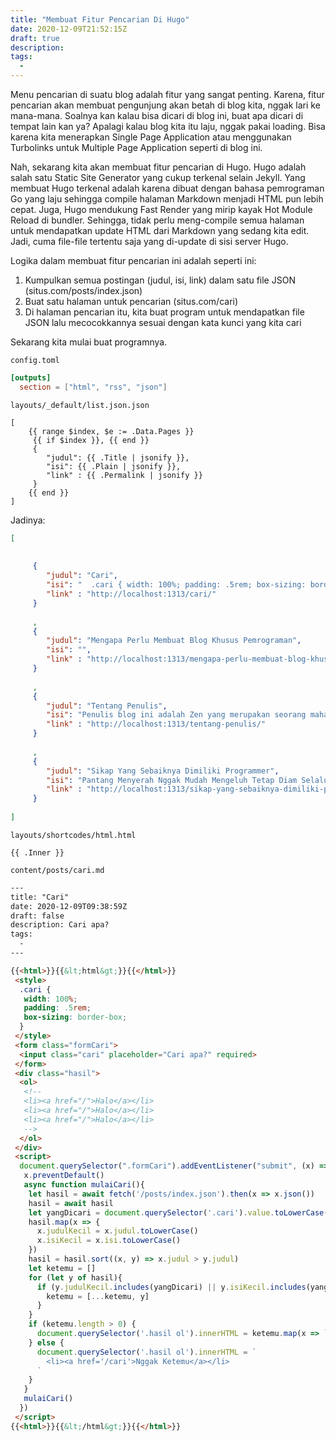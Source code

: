 ```yaml
---
title: "Membuat Fitur Pencarian Di Hugo"
date: 2020-12-09T21:52:15Z
draft: true
description: 
tags:
  - 
---
```


Menu pencarian di suatu blog adalah fitur yang sangat penting. Karena, fitur pencarian akan membuat pengunjung akan betah di blog kita, nggak lari ke mana-mana. Soalnya kan kalau bisa dicari di blog ini, buat apa dicari di tempat lain kan ya? Apalagi kalau blog kita itu laju, nggak pakai loading. Bisa karena kita menerapkan Single Page Application atau menggunakan Turbolinks untuk Multiple Page Application seperti di blog ini.

Nah, sekarang kita akan membuat fitur pencarian di Hugo. Hugo adalah salah satu Static Site Generator yang cukup terkenal selain Jekyll. Yang membuat Hugo terkenal adalah karena dibuat dengan bahasa pemrograman Go yang laju sehingga compile halaman Markdown menjadi HTML pun lebih cepat. Juga, Hugo mendukung Fast Render yang mirip kayak Hot Module Reload di bundler. Sehingga, tidak perlu meng-compile semua halaman untuk mendapatkan update HTML dari Markdown yang sedang kita edit. Jadi, cuma file-file tertentu saja yang di-update di sisi server Hugo.

Logika dalam membuat fitur pencarian ini adalah seperti ini:

1. Kumpulkan semua postingan (judul, isi, link) dalam satu file JSON (situs.com/posts/index.json)
2. Buat satu halaman untuk pencarian (situs.com/cari)
3. Di halaman pencarian itu, kita buat program untuk mendapatkan file JSON lalu mecocokkannya sesuai dengan kata kunci yang kita cari

Sekarang kita mulai buat programnya.



`config.toml`

```toml
[outputs]
  section = ["html", "rss", "json"]
```

`layouts/_default/list.json.json`

```tpl
[
    {{ range $index, $e := .Data.Pages }}
     {{ if $index }}, {{ end }}
     {
        "judul": {{ .Title | jsonify }},
        "isi": {{ .Plain | jsonify }},
        "link" : {{ .Permalink | jsonify }}
     }
    {{ end }}
]
```

Jadinya:

```json
[
    
     
     {
        "judul": "Cari",
        "isi": "  .cari { width: 100%; padding: .5rem; box-sizing: border-box; }    Halo Halo Halo --    document.querySelector(\".formCari\").addEventListener(\"submit\", (x) = { x.preventDefault() async function mulaiCari(){ let hasil = await fetch('/posts/index.json').then(x = x.json()) hasil = await hasil let yangDicari = document.querySelector('.cari').value.toLowerCase() hasil.map(x = { x.judulKecil = x.judul.toLowerCase() x.isiKecil = x.isi.toLowerCase() }) hasil = hasil.sort((x, y) = x.judul  y.judul) let ketemu = [] for (let y of hasil){ if (y.judulKecil.includes(yangDicari) || y.isiKecil.includes(yangDicari)) { ketemu = [...ketemu, y] } } if (ketemu.length  0) { document.querySelector('.hasil ol').innerHTML = ketemu.map(x = `${x.judul}`).join('') } else { document.querySelector('.hasil ol').innerHTML = ` Nggak Ketemu ` } } mulaiCari() })  ",
        "link" : "http://localhost:1313/cari/"
     }
    
     , 
     {
        "judul": "Mengapa Perlu Membuat Blog Khusus Pemrograman",
        "isi": "",
        "link" : "http://localhost:1313/mengapa-perlu-membuat-blog-khusus-pemrograman/"
     }
    
     , 
     {
        "judul": "Tentang Penulis",
        "isi": "Penulis blog ini adalah Zen yang merupakan seorang mahasiswa Psikologi angkatan 2015 di Universitas Mulawarman. Dan lulus pada tahun 2020 dengan nilai lumayan lah walaupun nggak bisa sempurna. Soalnya menurutku, nilai yang baik itu harus yang sempurna, tanpa satupun kesalahan.\nBlog ini aku dedikasikan untuk membagikan pengetahuan seputar pemrograman, mulai dari yang paling sederhana hingga yang tingkat rumit. Jadi, aku nggak khusus membahas yang sederhana semua atau yang rumit semua. Ya tergantung mood lah pengen nulis tentang apa.\nDarimana aku belajar tentang pemrograman? Diawali dari kesukaanku akan segala hal yang berbau hacking pada waktu SMP, juga karena diajari cara membuat blog di Blogspot oleh Ustadz Reza. Maka, aku pun mulai tertarik dengan dunia pemrograman. Waktu itu aku sering beli buku-buku Jasakom, terutama yang ngoprek Windows dan tentang jaringan. Dua topik itu sekarang sudah jarang banget sih aku gali karena aku sekarang pakai Linux dan nggak main tentang jaringan lagi.\n",
        "link" : "http://localhost:1313/tentang-penulis/"
     }
    
     , 
     {
        "judul": "Sikap Yang Sebaiknya Dimiliki Programmer",
        "isi": "Pantang Menyerah Nggak Mudah Mengeluh Tetap Diam Selalu Update Pengetahuan ",
        "link" : "http://localhost:1313/sikap-yang-sebaiknya-dimiliki-programmer/"
     }
    
]
```

`layouts/shortcodes/html.html`

```tpl
{{ .Inner }}
```

`content/posts/cari.md`

```html
---
title: "Cari"
date: 2020-12-09T09:38:59Z
draft: false
description: Cari apa? 
tags:
  - 
---

{{<html>}}{{&lt;html&gt;}}{{</html>}}
 <style>
  .cari {
   width: 100%;
   padding: .5rem;
   box-sizing: border-box;
  }
 </style>
 <form class="formCari">
  <input class="cari" placeholder="Cari apa?" required>
 </form>
 <div class="hasil">
  <ol>
   <!--
   <li><a href="/">Halo</a></li>
   <li><a href="/">Halo</a></li>
   <li><a href="/">Halo</a></li>
   -->
  </ol>
 </div>
 <script>
  document.querySelector(".formCari").addEventListener("submit", (x) => {
   x.preventDefault()
   async function mulaiCari(){
    let hasil = await fetch('/posts/index.json').then(x => x.json())
    hasil = await hasil
    let yangDicari = document.querySelector('.cari').value.toLowerCase()
    hasil.map(x => {
      x.judulKecil = x.judul.toLowerCase()
      x.isiKecil = x.isi.toLowerCase()
    })
    hasil = hasil.sort((x, y) => x.judul > y.judul)
    let ketemu = []
    for (let y of hasil){
      if (y.judulKecil.includes(yangDicari) || y.isiKecil.includes(yangDicari)) {
        ketemu = [...ketemu, y]
      }
    }
    if (ketemu.length > 0) {
      document.querySelector('.hasil ol').innerHTML = ketemu.map(x => `<li><a href='${x.link}'>${x.judul}</a></li>`).join('')
    } else {
      document.querySelector('.hasil ol').innerHTML = `
        <li><a href='/cari'>Nggak Ketemu</a></li>
      `
    }
   }
   mulaiCari()
  })
 </script>
{{<html>}}{{&lt;/html&gt;}}{{</html>}}
```